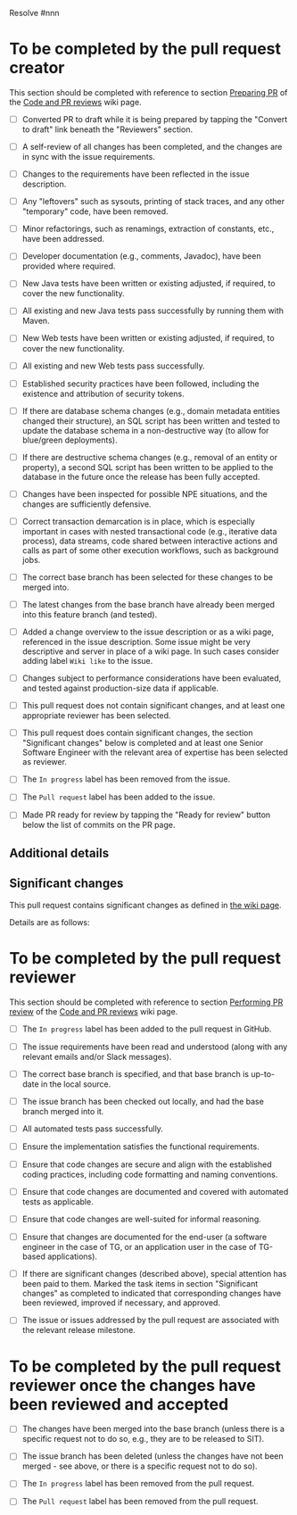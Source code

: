 <!-- The pull request title should consist of the word "Issue", a space, #issue number, space, dash (-), space, then the issue title. -->

Resolve #nnn <!-- replace with the issue number, in case of several issues addressed by a PR, list them all -->

# To be completed by the pull request creator

This section should be completed with reference to section [Preparing PR](https://github.com/fieldenms/devops/wiki/Code-and-PR-reviews#preparing-pr) of the [Code and PR reviews](https://github.com/fieldenms/devops/wiki/Code-and-PR-reviews) wiki page.

<!-- Delete any items that are not applicable. -->

- [ ] Converted PR to draft while it is being prepared by tapping the "Convert to draft" link beneath the "Reviewers" section.

- [ ] A self-review of all changes has been completed, and the changes are in sync with the issue requirements.

- [ ] Changes to the requirements have been reflected in the issue description.

- [ ] Any "leftovers" such as sysouts, printing of stack traces, and any other "temporary" code, have been removed.

- [ ] Minor refactorings, such as renamings, extraction of constants, etc., have been addressed.

- [ ] Developer documentation (e.g., comments, Javadoc), have been provided where required.

- [ ] New Java tests have been written or existing adjusted, if required, to cover the new functionality.

- [ ] All existing and new Java tests pass successfully by running them with Maven.

- [ ] New Web tests have been written or existing adjusted, if required, to cover the new functionality.

- [ ] All existing and new Web tests pass successfully.

- [ ] Established security practices have been followed, including the existence and attribution of security tokens.

- [ ] If there are database schema changes (e.g., domain metadata entities changed their structure), an SQL script has been written and tested to update the database schema in a non-destructive way (to allow for blue/green deployments).

- [ ] If there are destructive schema changes (e.g., removal of an entity or property), a second SQL script has been written to be applied to the database in the future once the release has been fully accepted.

- [ ] Changes have been inspected for possible NPE situations, and the changes are sufficiently defensive.

- [ ] Correct transaction demarcation is in place, which is especially important in cases with nested transactional code (e.g., iterative data process), data streams, code shared between interactive actions and calls as part of some other execution workflows, such as background jobs.

- [ ] The correct base branch has been selected for these changes to be merged into.

- [ ] The latest changes from the base branch have already been merged into this feature branch (and tested).

- [ ] Added a change overview to the issue description or as a wiki page, referenced in the issue description.
      Some issue might be very descriptive and server in place of a wiki page.
      In such cases consider adding label `Wiki like` to the issue.

- [ ] Changes subject to performance considerations have been evaluated, and tested against production-size data if applicable.

- [ ] This pull request does not contain significant changes, and at least one appropriate reviewer has been selected.

- [ ] This pull request does contain significant changes, the section "Significant changes" below is completed and at least one Senior Software Engineer with the relevant area of expertise has been selected as reviewer.

- [ ] The `In progress` label has been removed from the issue.

- [ ] The `Pull request` label has been added to the issue.

- [ ] Made PR ready for review by tapping the "Ready for review" button below the list of commits on the PR page.

## Additional details

<!-- Provide any additional details that may be significant or helpful to the pull request reviewer. -->
<!-- Delete this section if it is not applicable. -->

## Significant changes

<!-- If the pull request contains significant changes (as defined in the wiki page, link below), they must be listed here, and at least one Senior Software Engineer with the relevant area of expertise must have been selected as reviewer (see above). -->
<!-- Delete this section if it is not applicable. -->

This pull request contains significant changes as defined in [the wiki page](https://github.com/fieldenms/devops/wiki/Code-and-PR-reviews#significant-changes).

Details are as follows:

<!-- Insert details of the significant changes here as task list to allow the reviewers to tick them as completed during their review. -->

# To be completed by the pull request reviewer

This section should be completed with reference to section [Performing PR review](https://github.com/fieldenms/devops/wiki/Code-and-PR-reviews#performing-pr-review) of the [Code and PR reviews](https://github.com/fieldenms/devops/wiki/Code-and-PR-reviews) wiki page.

<!-- Delete any items that are not applicable. -->

- [ ] The `In progress` label has been added to the pull request in GitHub.

- [ ] The issue requirements have been read and understood (along with any relevant emails and/or Slack messages).

- [ ] The correct base branch is specified, and that base branch is up-to-date in the local source.

- [ ] The issue branch has been checked out locally, and had the base branch merged into it.

- [ ] All automated tests pass successfully.

- [ ] Ensure the implementation satisfies the functional requirements.

- [ ] Ensure that code changes are secure and align with the established coding practices, including code formatting and naming conventions.

- [ ] Ensure that code changes are documented and covered with automated tests as applicable.

- [ ] Ensure that code changes are well-suited for informal reasoning.

- [ ] Ensure that changes are documented for the end-user (a software engineer in the case of TG, or an application user in the case of TG-based applications).

- [ ] If there are significant changes (described above), special attention has been paid to them.
      Marked the task items in section "Significant changes" as completed to indicated that corresponding changes have been reviewed, improved if necessary, and approved.

- [ ] The issue or issues addressed by the pull request are associated with the relevant release milestone.

# To be completed by the pull request reviewer once the changes have been reviewed and accepted

- [ ] The changes have been merged into the base branch (unless there is a specific request not to do so, e.g., they are to be released to SIT).

- [ ] The issue branch has been deleted (unless the changes have not been merged - see above, or there is a specific request not to do so).

- [ ] The `In progress` label has been removed from the pull request.

- [ ] The `Pull request` label has been removed from the pull request.

